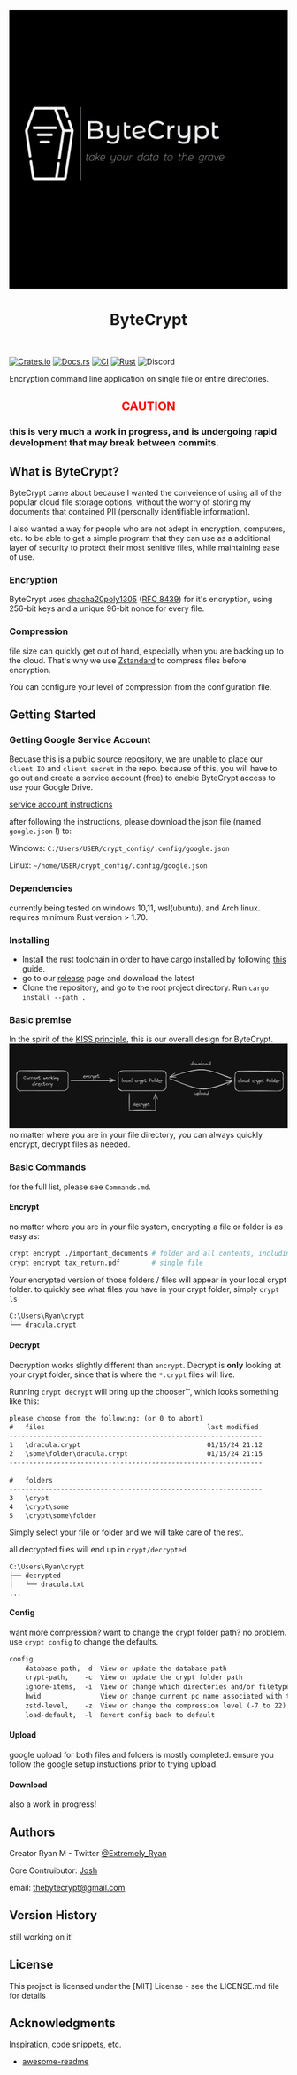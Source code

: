 <p align="center">
<img src=images/ByteCrypt-hr.png align="center"  />
<h1 align="center">ByteCrypt</h1>
</p>
<br/>

[![Crates.io](https://img.shields.io/crates/v/ByteCrypt.svg)](https://crates.io/crates/ByteCrypt)
[![Docs.rs](https://docs.rs/ByteCrypt/badge.svg)](https://docs.rs/ByteCrypt)
[![CI](https://github.com/ExtremelyRyan/ByteCrypt/workflows/CI/badge.svg)](https://github.com/ExtremelyRyan/ByteCrypt/actions)
[![Rust](https://img.shields.io/badge/Made_with-Rust-blue)](https://www.rust-lang.org/)
![Discord](https://img.shields.io/discord/1187791252402470962?logo=Discord&logoColor=purple&label=Discord&color=blue)



 
Encryption command line application on single file or entire directories.

<h2 align="center"><FONT COLOR="RED">CAUTION </FONT></h2>
<h3>this is very much a <b>work in progress</b>, and is undergoing rapid development that may break between commits.</h3>

## What is ByteCrypt?

ByteCrypt came about because I wanted the conveience of using all of the popular cloud file storage options, without the worry of storing my documents that contained PII (personally identifiable information). 

I also wanted a way for people who are not adept in encryption, computers, etc. to be able to get a simple program that they can use as a additional layer of security to protect their most senitive files, while maintaining ease of use.

### Encryption
ByteCrypt uses [chacha20poly1305](https://en.wikipedia.org/wiki/ChaCha20-Poly1305) ([RFC 8439](https://datatracker.ietf.org/doc/html/rfc8439)) for it's encryption, using 256-bit keys and a unique 96-bit nonce for every file.

### Compression
file size can quickly get out of hand, especially when you are backing up to the cloud. That's why we use [Zstandard](https://en.wikipedia.org/wiki/Zstd) to compress files before encryption.

You can configure your level of compression from the configuration file.

## Getting Started

### Getting Google Service Account

Becuase this is a public source repository, we are unable to place our `client ID` and `client secret` in the repo. because of this, you will have to go out and create a service account (free) to enable ByteCrypt access to use your Google Drive. 

[service account instructions](https://developers.google.com/identity/protocols/oauth2/service-account#creatinganaccount)

after following the instructions, please download the json file (named `google.json` !) to: <br>

Windows: `C:/Users/USER/crypt_config/.config/google.json` <br>

Linux: `~/home/USER/crypt_config/.config/google.json`

### Dependencies

currently being tested on windows 10,11, wsl(ubuntu), and Arch linux.
requires minimum Rust version > 1.70.

### Installing
* Install the rust toolchain in order to have cargo installed by following
  [this](https://www.rust-lang.org/tools/install) guide.
* go to our [release](https://github.com/ExtremelyRyan/ByteCrypt/releases) page and download the latest 
* Clone the repository, and go to the root project directory. Run `cargo install --path .`


### Basic premise
In the spirit of the [KISS principle](https://en.wikipedia.org/wiki/KISS_principle), this is our overall design for ByteCrypt.
![basic logic flow](./images/image.png)
no matter where you are in your file directory, you can always quickly encrypt, decrypt files as needed.

### Basic Commands

for the full list, please see `Commands.md`.

#### Encrypt

no matter where you are in your file system, encrypting a file or folder is as easy as:
```bash
crypt encrypt ./important_documents # folder and all contents, including sub-directories
crypt encrypt tax_return.pdf        # single file
``` 

Your encrypted version of those folders / files will appear in your local crypt folder. to quickly see what files you have in your crypt folder, simply `crypt ls`

```txt 
C:\Users\Ryan\crypt
└── dracula.crypt
```

#### Decrypt

Decryption works slightly different than `encrypt`. Decrypt is <b>only</b> looking at your crypt folder, since that is where the `*.crypt` files will live.

Running `crypt decrypt` will bring up the chooser™, which looks something like this:

```text
please choose from the following: (or 0 to abort)
#   files                                         last modified 
----------------------------------------------------------------
1   \dracula.crypt                                01/15/24 21:12
2   \some\folder\dracula.crypt                    01/15/24 21:15
----------------------------------------------------------------

#   folders
----------------------------------------------------------------
3   \crypt
4   \crypt\some
5   \crypt\some\folder
```

Simply select your file or folder and we will take care of the rest.

all decrypted files will end up in `crypt/decrypted`

```
C:\Users\Ryan\crypt
├── decrypted
│   └── dracula.txt
...
```


#### Config

want more compression? want to change the crypt folder path? no problem. use `crypt config` to change the defaults.
```txt
config
    database-path, -d  View or update the database path
    crypt-path,    -c  View or update the crypt folder path
    ignore-items,  -i  View or change which directories and/or filetypes are to be ignored
    hwid               View or change current pc name associated with the cloud
    zstd-level,    -z  View or change the compression level (-7 to 22) higher is more compression
    load-default,  -l  Revert config back to default
```

#### Upload
google upload for both files and folders is mostly completed. ensure you follow the google setup instuctions prior to trying upload.

#### Download
also a work in progress!

 
## Authors 
Creator Ryan M - Twitter [@Extremely_Ryan](https://twitter.com/Extremely_Ryan)


Core Contruibutor: [Josh](https://github.com/JoshBenn)


email: <thebytecrypt@gmail.com>

## Version History

still working on it!

## License

This project is licensed under the [MIT] License - see the LICENSE.md file for details

## Acknowledgments

Inspiration, code snippets, etc.
* [awesome-readme](https://github.com/matiassingers/awesome-readme) 
